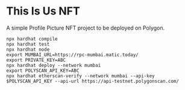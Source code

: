 # This Is Us NFT

A simple Profile Picture NFT project to be deployed on Polygon.

```shell
npx hardhat compile
npx hardhat test
npx hardhat node
export MUMBAI_URL=https://rpc-mumbai.matic.today/
export PRIVATE_KEY=ABC
npx hardhat deploy --network mumbai
export POLYSCAN_API_KEY=ABC
npx hardhat etherscan-verify --network mumbai --api-key $POLYSCAN_API_KEY --api-url https://api-testnet.polygonscan.com/
```
